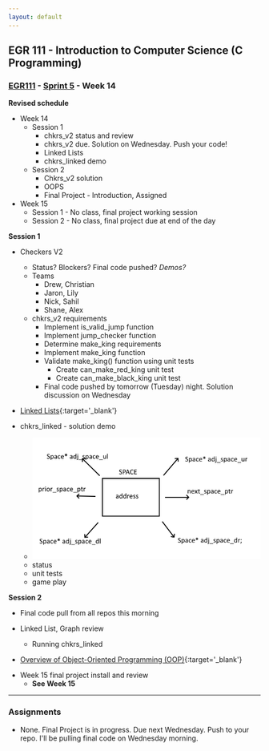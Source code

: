 ```yaml
---
layout: default
---
```

## EGR 111 - Introduction to Computer Science (C Programming)

### [EGR111](../../) - [Sprint 5](../) - Week 14

**Revised schedule**

- Week 14
  - Session 1 
    - chkrs_v2 status and review
    - chkrs_v2 due. Solution on Wednesday. Push your code!
    - Linked Lists
    - chkrs_linked demo
  - Session 2 
    - Chkrs_v2 solution
    - OOPS
    - Final Project - Introduction, Assigned
- Week 15
  - Session 1 - No class, final project working session
  - Session 2 - No class, final project due at end of the day    


**Session 1**

- Checkers V2
  - Status? Blockers? Final code pushed? *Demos?*
  - Teams
    - Drew, Christian
    - Jaron, Lily
    - Nick, Sahil
    - Shane, Alex
  - chkrs_v2 requirements
    - Implement is_valid_jump function
    - Implement jump_checker function
    - Determine make_king requirements
    - Implement make_king function
    - Validate make_king() function using unit tests
      - Create can_make_red_king unit test
      - Create can_make_black_king unit test
    - Final code pushed by tomorrow (Tuesday) night. Solution discussion on Wednesday

- [Linked Lists](https://www.geeksforgeeks.org/linked-list-in-c/){:target='_blank'}
- chkrs_linked - solution demo
  - ![alt text](space_graph.png)
  - status
  - unit tests
  - game play

**Session 2**

- Final code pull from all repos this morning

- Linked List, Graph review
  - Running chkrs_linked

- [Overview of Object-Oriented Programming (OOP)](oop_in_c.md){:target='_blank'}

<!-- - [Persistance](https://en.wikipedia.org/wiki/Persistence_(computer_science))
  - [What is a relational database management system?](https://www.codecademy.com/article/what-is-rdbms-sql){:target='_blank'}
  - [CRUD operations](https://en.wikipedia.org/wiki/Create,_read,_update_and_delete){:target='_blank'}
  - [CRUD using MySQL](https://www.geeksforgeeks.org/crud-operations-in-mysql){:target='_blank'}
  - [NoSQL](https://www.codecademy.com/article/introduction-to-nosql){:target='_blank'}
  - [REST webservices](https://www.geeksforgeeks.org/rest-api-introduction/){:target='_blank'} -->

- Week 15 final project install and review
  - **See Week 15**
  
---

### Assignments
-  None. Final Project is in progress. Due next Wednesday. Push to your repo. I'll be pulling final code on Wednesday morning.
